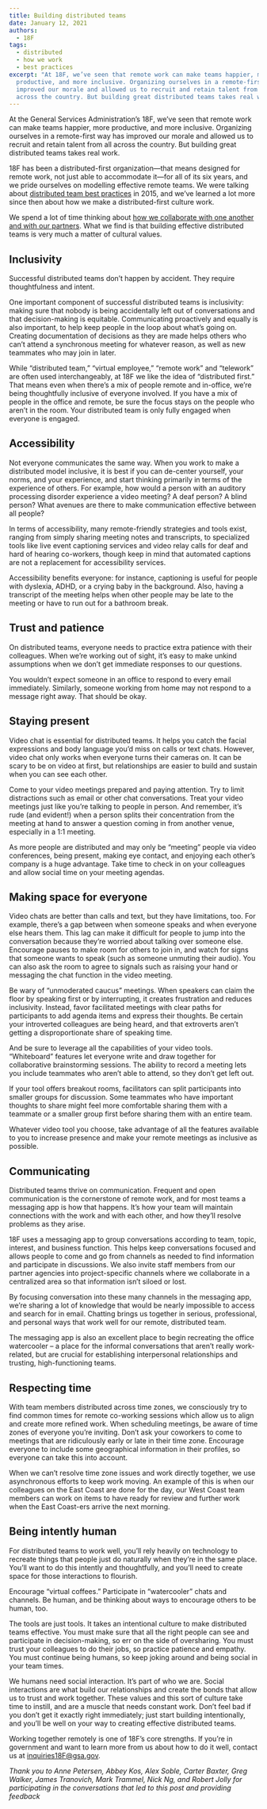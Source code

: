 ```yaml
---
title: Building distributed teams
date: January 12, 2021
authors:
  - 18F
tags:
  - distributed
  - how we work
  - best practices
excerpt: "At 18F, we’ve seen that remote work can make teams happier, more
  productive, and more inclusive. Organizing ourselves in a remote-first way has
  improved our morale and allowed us to recruit and retain talent from all
  across the country. But building great distributed teams takes real work. "
---
```

At the General Services Administration’s 18F, we’ve seen that remote work can make teams happier, more productive, and more inclusive. Organizing ourselves in a remote-first way has improved our morale and allowed us to recruit and retain talent from all across the country. But building great distributed teams takes real work. 

18F has been a distributed-first organization—that means designed for remote work, not just able to accommodate it—for all of its six years, and we pride ourselves on modelling effective remote teams. We were talking about [distributed team best practices](https://18f.gsa.gov/2015/10/15/best-practices-for-distributed-teams/) in 2015, and we’ve learned a lot more since then about how we make a distributed-first culture work.

We spend a lot of time thinking about [how we collaborate with one another and with our partners](https://handbook.tts.gsa.gov/how-we-collaborate/). What we find is that building effective distributed teams is very much a matter of cultural values. 

## Inclusivity

Successful distributed teams don’t happen by accident. They require thoughtfulness and intent. 

One important component of successful distributed teams is inclusivity: making sure that nobody is being accidentally left out of conversations and that decision-making is equitable. Communicating proactively and equally is also important, to help keep people in the loop about what’s going on. Creating documentation of decisions as they are made helps others who can’t attend a synchronous meeting for whatever reason, as well as new teammates who may join in later.

While “distributed team,” “virtual employee,” “remote work” and “telework” are often used interchangeably, at 18F we like the idea of “distributed first.” That means even when there’s a mix of people remote and in-office, we’re being thoughtfully inclusive of everyone involved. If you have a mix of people in the office and remote, be sure the focus stays on the people who aren’t in the room. Your distributed team is only fully engaged when everyone is engaged.

## Accessibility

Not everyone communicates the same way. When you work to make a distributed model inclusive, it is best if you can de-center yourself, your norms, and your experience, and start thinking primarily in terms of the experience of others. For example, how would a person with an auditory processing disorder experience a video meeting? A deaf person? A blind person? What avenues are there to make communication effective between all people?

In terms of accessibility, many remote-friendly strategies and tools exist, ranging from simply sharing meeting notes and transcripts, to specialized tools like live event captioning services and video relay calls for deaf and hard of hearing co-workers, though keep in mind that automated captions are not a replacement for accessibility services. 

Accessibility benefits everyone: for instance, captioning is useful for people with dyslexia, ADHD, or a crying baby in the background. Also, having a transcript of the meeting helps when other people may be late to the meeting or have to run out for a bathroom break.

## Trust and patience

On distributed teams, everyone needs to practice extra patience with their colleagues. When we’re working out of sight, it’s easy to make unkind assumptions when we don’t get immediate responses to our questions. 

You wouldn’t expect someone in an office to respond to every email immediately. Similarly, someone working from home may not respond to a message right away. That should be okay.

## Staying present

Video chat is essential for distributed teams. It helps you catch the facial expressions and body language you’d miss on calls or text chats. However, video chat only works when everyone turns their cameras on. It can be scary to be on video at first, but relationships are easier to build and sustain when you can see each other. 

Come to your video meetings prepared and paying attention. Try to limit distractions such as email or other chat conversations. Treat your video meetings just like you’re talking to people in person. And remember, it’s rude (and evident!) when a person splits their concentration from the meeting at hand to answer a question coming in from another venue, especially in a 1:1 meeting.

As more people are distributed and may only be “meeting” people via video conferences, being present, making eye contact, and enjoying each other’s company is a huge advantage. Take time to check in on your colleagues and allow social time on your meeting agendas. 

## Making space for everyone

Video chats are better than calls and text, but they have limitations, too. For example, there’s a gap between when someone speaks and when everyone else hears them. This lag can make it difficult for people to jump into the conversation because they’re worried about talking over someone else. Encourage pauses to make room for others to join in, and watch for signs that someone wants to speak (such as someone unmuting their audio). You can also ask the room to agree to signals such as raising your hand or messaging the chat function in the video meeting. 

Be wary of “unmoderated caucus” meetings. When speakers can claim the floor by speaking first or by interrupting, it creates frustration and reduces inclusivity. Instead, favor facilitated meetings with clear paths for participants to add agenda items and express their thoughts. Be certain your introverted colleagues are being heard, and that extroverts aren’t getting a disproportionate share of speaking time. 

And be sure to leverage all the capabilities of your video tools. “Whiteboard” features let everyone write and draw together for collaborative brainstorming sessions. The ability to record a meeting lets you include teammates who aren’t able to attend, so they don’t get left out. 

If your tool offers breakout rooms, facilitators can split participants into smaller groups for discussion. Some teammates who have important thoughts to share might feel more comfortable sharing them with a teammate or a smaller group first before sharing them with an entire team. 

Whatever video tool you choose, take advantage of all the features available to you to increase presence and make your remote meetings as inclusive as possible.

## Communicating

Distributed teams thrive on communication. Frequent and open communication is the cornerstone of remote work, and for most teams a messaging app is how that happens. It’s how your team will maintain connections with the work and with each other, and how they’ll resolve problems as they arise. 

18F uses a messaging app to group conversations according to team, topic, interest, and business function. This helps keep conversations focused and allows people to come and go from channels as needed to find information and participate in discussions. We also invite staff members from our partner agencies into project-specific channels where we collaborate in a centralized area so that information isn’t siloed or lost. 

By focusing conversation into these many channels in the messaging app, we’re sharing a lot of knowledge that would be nearly impossible to access and search for in email. Chatting brings us together in serious, professional, and personal ways that work well for our remote, distributed team. 

The messaging app is also an excellent place to begin recreating the office watercooler – a place for the informal conversations that aren’t really work-related, but are crucial for establishing interpersonal relationships and trusting, high-functioning teams. 

## Respecting time

With team members distributed across time zones, we consciously try to find common times for remote co-working sessions which allow us to align and create more refined work. When scheduling meetings, be aware of time zones of everyone you’re inviting. Don’t ask your coworkers to come to meetings that are ridiculously early or late in their time zone. Encourage everyone to include some geographical information in their profiles, so everyone can take this into account.

When we can’t resolve time zone issues and work directly together, we use asynchronous efforts to keep work moving. An example of this is when our colleagues on the East Coast are done for the day, our West Coast team members can work on items to have ready for review and further work when the East Coast-ers arrive the next morning. 

## Being intently human

For distributed teams to work well, you’ll rely heavily on technology to recreate things that people just do naturally when they’re in the same place. You’ll want to do this intently and thoughtfully, and you’ll need to create space for those interactions to flourish.

Encourage “virtual coffees.” Participate in “watercooler” chats and channels. Be human, and be thinking about ways to encourage others to be human, too.

The tools are just tools. It takes an intentional culture to make distributed teams effective. You must make sure that all the right people can see and participate in decision-making, so err on the side of oversharing. You must trust your colleagues to do their jobs, so practice patience and empathy. You must continue being humans, so keep joking around and being social in your team times.

We humans need social interaction. It’s part of who we are. Social interactions are what build our relationships and create the bonds that allow us to trust and work together. These values and this sort of culture take time to instill, and are a muscle that needs constant work. Don’t feel bad if you don’t get it exactly right immediately; just start building intentionally, and you’ll be well on your way to creating effective distributed teams.

Working together remotely is one of 18F’s core strengths. If you’re in government and want to learn more from us about how to do it well, contact us at inquiries18F@gsa.gov.

*Thank you to Anne Petersen, Abbey Kos, Alex Soble, Carter Baxter, Greg Walker, James Tranovich, Mark Trammel, Nick Ng, and Robert Jolly for participating in the conversations that led to this post and providing feedback*